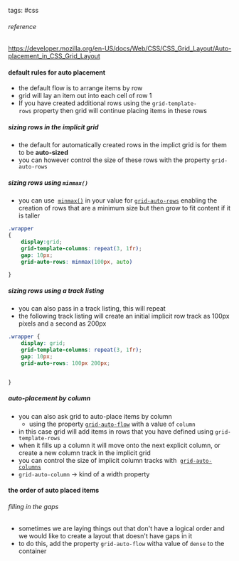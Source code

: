 tags: #css 
###### reference 
https://developer.mozilla.org/en-US/docs/Web/CSS/CSS_Grid_Layout/Auto-placement_in_CSS_Grid_Layout

#### default rules for auto placement
- the default flow is to arrange items by row
- grid will lay an item out into each cell of row 1
- If you have created additional rows using the `grid-template-rows` property then grid will continue placing items in these rows
##### sizing rows in the implicit grid
- the default for automatically created rows in the implict grid is for them to be **auto-sized**
- you can however control the size of these rows with the property `grid-auto-rows`
##### sizing rows using `minmax()`
- you can use  [`minmax()`](https://developer.mozilla.org/en-US/docs/Web/CSS/minmax) in your value for [`grid-auto-rows`](https://developer.mozilla.org/en-US/docs/Web/CSS/grid-auto-rows) enabling the creation of rows that are a minimum size but then grow to fit content if it is taller
``` css
.wrapper
{
	display:grid;
	grid-template-columns: repeat(3, 1fr);
	gap: 10px;
	grid-auto-rows: minmax(100px, auto)

}
```
##### sizing rows using a track listing
- you can also pass in a track listing, this will repeat
- the following track listing will create an initial implicit row track as 100px pixels and a second as 200px
``` css
.wrapper {
	display: grid;
	grid-template-columns: repeat(3, 1fr);
	gap: 10px;
	grid-auto-rows: 100px 200px;


}
```
##### auto-placement by column
- you can also ask grid to auto-place items by column
	- using the property [`grid-auto-flow`](https://developer.mozilla.org/en-US/docs/Web/CSS/grid-auto-flow) with a value of `column`
- in this case grid will add items in rows that you have defined using `grid-template-rows`
- when it fills up a column it will move onto the next explicit column, or create a new column track in the implicit grid
- you can control the size of implicit column tracks with  [`grid-auto-columns`](https://developer.mozilla.org/en-US/docs/Web/CSS/grid-auto-columns)
- `grid-auto-column` -> kind of a width property
#### the order of auto placed items
###### filling in the gaps
- sometimes we are laying things out that don't have a logical order and we would like to create a layout that doesn't have gaps in it
- to do this, add the property `grid-auto-flow` witha  value of `dense` to the container